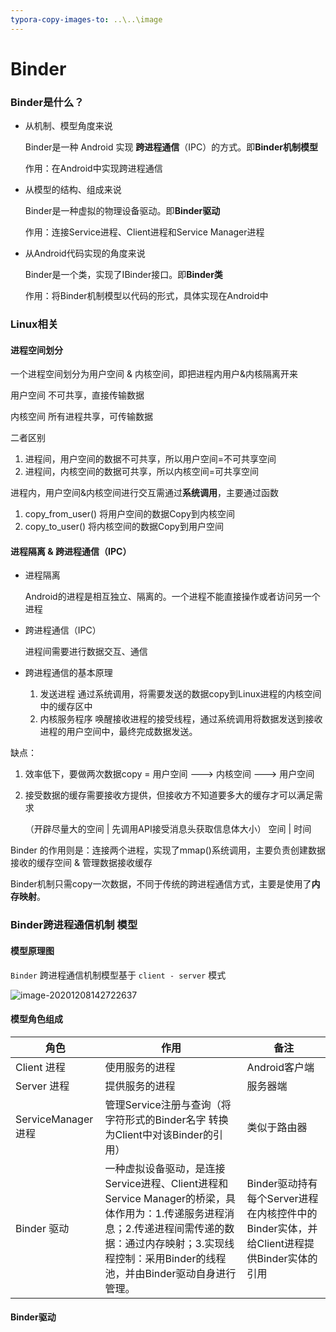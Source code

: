 ```yaml
---
typora-copy-images-to: ..\..\image
---
```


# Binder

### Binder是什么？

- 从机制、模型角度来说

  Binder是一种 Android 实现 **跨进程通信**（IPC）的方式。即**Binder机制模型**

  作用：在Android中实现跨进程通信

- 从模型的结构、组成来说

  Binder是一种虚拟的物理设备驱动。即**Binder驱动**

  作用：连接Service进程、Client进程和Service Manager进程

- 从Android代码实现的角度来说

  Binder是一个类，实现了IBinder接口。即**Binder类**

  作用：将Binder机制模型以代码的形式，具体实现在Android中

### Linux相关

#### 进程空间划分

一个进程空间划分为用户空间 & 内核空间，即把进程内用户&内核隔离开来

用户空间 不可共享，直接传输数据

内核空间 所有进程共享，可传输数据

二者区别

1. 进程间，用户空间的数据不可共享，所以用户空间=不可共享空间
2. 进程间，内核空间的数据可共享，所以内核空间=可共享空间

进程内，用户空间&内核空间进行交互需通过**系统调用**，主要通过函数

1. copy_from_user() 将用户空间的数据Copy到内核空间
2. copy_to_user()  将内核空间的数据Copy到用户空间

#### 进程隔离 & 跨进程通信（IPC）

- 进程隔离

  Android的进程是相互独立、隔离的。一个进程不能直接操作或者访问另一个进程

- 跨进程通信（IPC）

  进程间需要进行数据交互、通信

- 跨进程通信的基本原理
  1. 发送进程 通过系统调用，将需要发送的数据copy到Linux进程的内核空间中的缓存区中
  2. 内核服务程序 唤醒接收进程的接受线程，通过系统调用将数据发送到接收进程的用户空间中，最终完成数据发送。

缺点：

1. 效率低下，要做两次数据copy = 用户空间 ---> 内核空间 ---> 用户空间

2. 接受数据的缓存需要接收方提供，但接收方不知道要多大的缓存才可以满足需求

   （开辟尽量大的空间 | 先调用API接受消息头获取信息体大小） 空间 | 时间

Binder 的作用则是：连接两个进程，实现了mmap()系统调用，主要负责创建数据接收的缓存空间 & 管理数据接收缓存

Binder机制只需copy一次数据，不同于传统的跨进程通信方式，主要是使用了**内存映射**。

### Binder跨进程通信机制 模型

#### 模型原理图

`Binder` 跨进程通信机制模型基于 `client - server` 模式

![image-20201208142722637](D:%5Cternence%5CLearn-Notes%5Cimage%5CBinder.png)

#### 模型角色组成

| 角色                | 作用                                                         | 备注                                                         |
| ------------------- | ------------------------------------------------------------ | ------------------------------------------------------------ |
| Client 进程         | 使用服务的进程                                               | Android客户端                                                |
| Server 进程         | 提供服务的进程                                               | 服务器端                                                     |
| ServiceManager 进程 | 管理Service注册与查询（将字符形式的Binder名字 转换为Client中对该Binder的引用） | 类似于路由器                                                 |
| Binder 驱动         | 一种虚拟设备驱动，是连接Service进程、Client进程和Service Manager的桥梁，具体作用为：1.传递服务进程消息；2.传递进程间需传递的数据：通过内存映射；3.实现线程控制：采用Binder的线程池，并由Binder驱动自身进行管理。 | Binder驱动持有每个Server进程在内核控件中的Binder实体，并给Client进程提供Binder实体的引用 |

#### Binder驱动